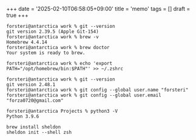 +++
date = '2025-02-10T06:58:05+09:00'
title = 'memo'
tags = []
draft = true
+++

```
forsteri@antarctica work % git --version
git version 2.39.5 (Apple Git-154)
forsteri@antarctica work % brew -v
Homebrew 4.4.14
forsteri@antarctica work % brew doctor
Your system is ready to brew.
```

```
forsteri@antarctica work % echo 'export PATH="/opt/homebrew/bin:$PATH"' >> ~/.zshrc

forsteri@antarctica work % git --version
git version 2.48.1
forsteri@antarctica work % git config --global user.name "forsteri"
forsteri@antarctica work % git config --global user.email "forza0720@gmail.com"

forsteri@antarctica Projects % python3 -V
Python 3.9.6
```

```
brew install sheldon
sheldon init --shell zsh
```